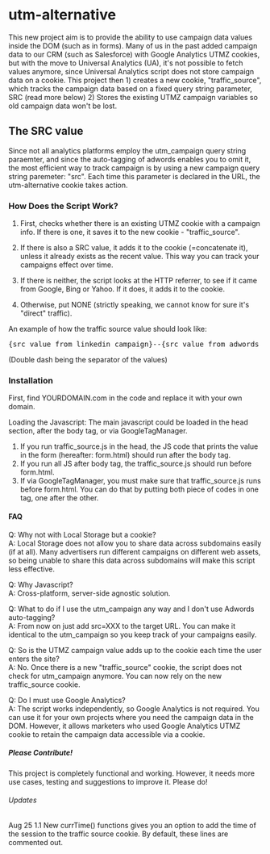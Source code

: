 <h1>utm-alternative</h1>

This new project aim is to provide the ability to use campaign data values inside the DOM (such as in forms). Many of us in the past added campaign data to our CRM (such as Salesforce) with Google Analytics UTMZ cookies, but with the move to Universal Analytics (UA), it's not possible to fetch values anymore, since Universal Analytics script does not store campaign data on a cookie. This project then 1) creates a new cookie, "traffic_source", which tracks the campaign data based on a fixed query string parameter, SRC (read more below) 2) Stores the existing UTMZ campaign variables so old campaign data won't be lost.

<h2>The SRC value</h2>
Since not all analytics platforms employ the utm_campaign query string paraemter, and since the auto-tagging of adwords enables you to omit it, the most efficient way to track campaign is by using a new campaign query string paremeter: "src". Each time this parameter is declared in the URL, the utm-alternative cookie takes action.

<h3>How Does the Script Work?</h3>

1) First, checks whether there is an existing UTMZ cookie with a campaign info. If there is one, it saves it to the new cookie - "traffic_source".

2) If there is also a SRC value, it adds it to the cookie (=concatenate it), unless it already exists as the recent value. This way you can track your campaigns effect over time. 

3) If there is neither, the script looks at the HTTP referrer, to see if it came from Google, Bing or Yahoo. If it does, it adds it to the cookie. 

4) Otherwise, put NONE (strictly speaking, we cannot know for sure it's "direct" traffic). 

An example of how the traffic source value should look like: 
<pre>
{src value from linkedin campaign}--{src value from adwords campaign}--{utmz campaign value}
</pre>
(Double dash being the separator of the values)

<h3>Installation</h3>


First, find YOURDOMAIN.com in the code and replace it with your own domain. 

Loading the Javascript:
The main javascript could be loaded in the head section, after the body tag, or via GoogleTagManager. <br />
1) If you run traffic_source.js in the head, the JS code that prints the value in the form (hereafter: form.html) should run after the body tag. <br />
2) If you run all JS after body tag, the traffic_source.js should run before form.html.<br />
3) If via GoogleTagManager, you must make sure that traffic_source.js runs before form.html. You can do that by putting both piece of codes in one tag, one after the other. 




<h4>FAQ</h4>

Q: Why not with Local Storage but a cookie?<br />
A: Local Storage does not allow you to share data across subdomains easily (if at all). Many advertisers run different campaigns on different web assets, so being unable to share this data across subdomains will make this script less effective.

Q: Why Javascript?<br />
A: Cross-platform, server-side agnostic solution. 

Q: What to do if I use the utm_campaign any way and I don't use Adwords auto-tagging?<br />
A: From now on just add src=XXX to the target URL. You can make it identical to the utm_campaign so you keep track of your campaigns easily.

Q: So is the UTMZ campaign value adds up to the cookie each time the user enters the site?<br />
A: No. Once there is a new "traffic_source" cookie, the script does not check for utm_campaign anymore. You can now rely on the new traffic_source cookie. 

Q: Do I must use Google Analytics?<br />
A: The script works independently, so Google Analytics is not required. You can use it for your own projects where you need the campaign data in the DOM. However, it allows marketers who used Google Analytics UTMZ cookie to retain the campaign data accessible via a cookie. 


<h5>Please Contribute!</h5>
This project is completely functional and working. However, it needs more use cases, testing and suggestions to improve it. Please do!

<h6>Updates</h6>

Aug 25 1.1
New currTime() functions gives you an option to add the time of the session to the traffic source cookie. By default, these lines are commented out. 
